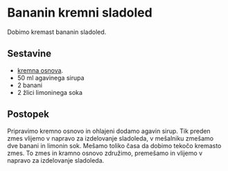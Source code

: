 # Bananin kremni sladoled

Dobimo kremast bananin sladoled.

## Sestavine

 * [kremna osnova](../Osnova.md).
 * 50 ml agavinega sirupa
 * 2 banani
 * 2 žlici limoninega soka
 
## Postopek
 
Pripravimo kremno osnovo in ohlajeni dodamo agavin sirup. Tik preden zmes vlijemo v napravo za izdelovanje sladoleda, v mešalniku zmešamo dve banani in limonin sok. Mešamo toliko časa da dobimo tekočo kremasto zmes. To zmes in kramno osnovo združimo, premešamo in vlijemo v napravo za izdelovanje sladoleda.
